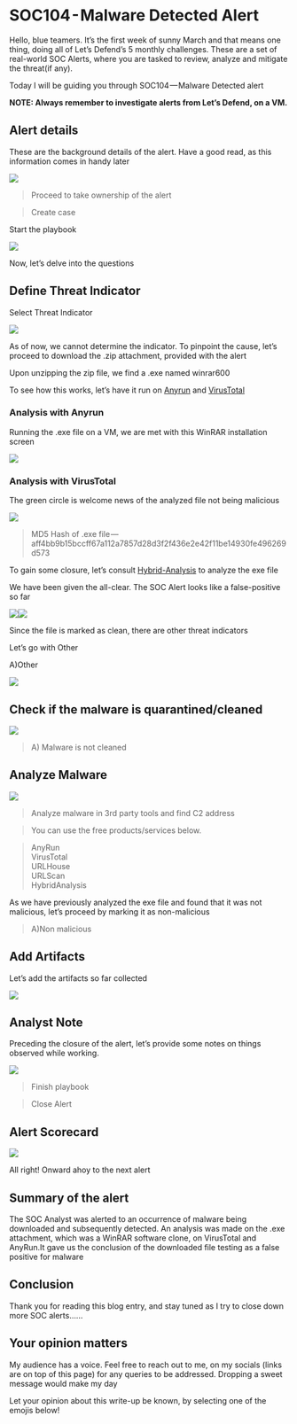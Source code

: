 # SOC104 - Malware Detected Alert

Hello, blue teamers. It’s the first week of sunny March and that means one thing, doing all of Let’s Defend’s 5 monthly challenges. These are a set of real-world SOC Alerts, where you are tasked to review, analyze and mitigate the threat(if any).&#x20;

Today I will be guiding you through SOC104 — Malware Detected alert

**NOTE: Always remember to investigate alerts from Let’s Defend, on a VM.**

## Alert details

These are the background details of the alert. Have a good read, as this information comes in handy later

&#x20;                                              ![](https://cdn-images-1.medium.com/max/1000/1\*2KhThruCKWycFTz6pNES7w.jpeg)

> Proceed to take ownership of the alert

> Create case

Start the playbook

&#x20;                                            ![](https://cdn-images-1.medium.com/max/1000/1\*9lqhaKyC0JJAQrfxXEhTXg.jpeg)

Now, let’s delve into the questions

## Define Threat Indicator

Select Threat Indicator

&#x20;                                                   ![](https://cdn-images-1.medium.com/max/1000/1\*eaQg2nKNHRSvmSPqwa9u9Q.jpeg)

As of now, we cannot determine the indicator. To pinpoint the cause, let’s proceed to download the .zip attachment, provided with the alert

Upon unzipping the zip file, we find a .exe named winrar600

To see how this works, let’s have it run on [Anyrun](https://any.run) and [VirusTotal](https://www.virustotal.com/gui/home/upload)

### **Analysis with Anyrun**

Running the .exe file on a VM, we are met with this WinRAR installation screen

&#x20;                                              ![](https://cdn-images-1.medium.com/max/1000/1\*QBLIuR-1OXf8FXO\_eF6jUw.jpeg)

### **Analysis with VirusTotal**

The green circle is welcome news of the analyzed file not being malicious

&#x20;                                               ![](https://cdn-images-1.medium.com/max/1000/1\*OwTUR7Jke7FxqzAWzsVjhw.jpeg)

> MD5 Hash of .exe file — aff4bb9b15bccff67a112a7857d28d3f2f436e2e42f11be14930fe496269d573

To gain some closure, let’s consult [Hybrid-Analysis](https://www.hybrid-analysis.com) to analyze the exe file

We have been given the all-clear. The SOC Alert looks like a false-positive so far

![](https://cdn-images-1.medium.com/max/750/1\*xnu-Jko2xsTctcpPgKKaYQ.jpeg)![](https://cdn-images-1.medium.com/max/1000/1\*7c551LIx2A40kh6hfg7G2Q.jpeg)

Since the file is marked as clean, there are other threat indicators

Let’s go with Other

A)Other

&#x20;                                                   ![](https://cdn-images-1.medium.com/max/1000/1\*Tlfh-1OR6olDGOAHv17mMQ.jpeg)

## Check if the malware is quarantined/cleaned

&#x20;                                                      ![](https://cdn-images-1.medium.com/max/1000/1\*nitmVtGBydZ1gDnrlp00QQ.jpeg)

> A) Malware is not cleaned

## Analyze Malware

&#x20;                                                       ![](https://cdn-images-1.medium.com/max/1000/1\*M3s2ydZivkEtoPiHlQWV3Q.jpeg)

> Analyze malware in 3rd party tools and find C2 address

> You can use the free products/services below.

> AnyRun\
> VirusTotal\
> URLHouse\
> URLScan\
> HybridAnalysis

As we have previously analyzed the exe file and found that it was not malicious, let’s proceed by marking it as non-malicious

> A)Non malicious

## Add Artifacts

Let’s add the artifacts so far collected

&#x20;                                                    ![](https://cdn-images-1.medium.com/max/1000/1\*HWSdP93NnlEfJtW4bWtGoA.jpeg)

## Analyst Note

Preceding the closure of the alert, let’s provide some notes on things observed while working.

&#x20;                                                      ![](https://cdn-images-1.medium.com/max/1000/1\*h\_XJX1m4Gqz74Ez4xA78VA.jpeg)

> Finish playbook

> Close Alert

## Alert Scorecard

&#x20;                                                         ![](https://cdn-images-1.medium.com/max/1000/1\*WI23o9Ne-YqO7X70Y\_VDdw.jpeg)

All right! Onward ahoy to the next alert

## Summary of the alert

The SOC Analyst was alerted to an occurrence of malware being downloaded and subsequently detected. An analysis was made on the .exe attachment, which was a WinRAR software clone, on VirusTotal and AnyRun.It gave us the conclusion of the downloaded file testing as a false positive for malware

## Conclusion

Thank you for reading this blog entry, and stay tuned as I try to close down more SOC alerts……

## Your opinion matters

My audience has a voice. Feel free to reach out to me, on my socials (links are on top of this page) for any queries to be addressed. Dropping a sweet message would make my day

Let your opinion about this write-up be known, by selecting one of the emojis below!
